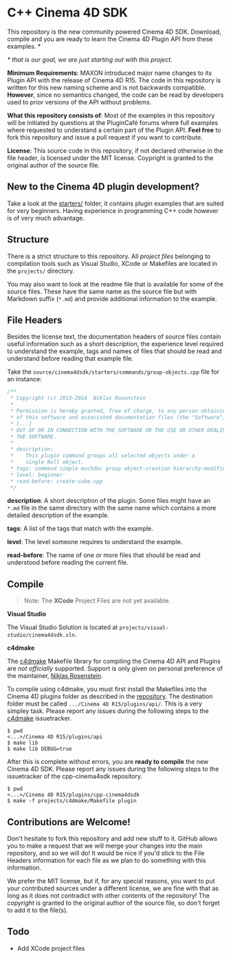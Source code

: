 # C++ Cinema 4D SDK

This repository is the new community powered Cinema 4D SDK. Download,
compile and you are ready to learn the Cinema 4D Plugin API from these
examples. \*

_\* that is our goal, we are just starting out with this project._

__Minimum Requirements__: MAXON introduced major name changes to its
Plugin API with the release of Cinema 4D R15. The code in this
repository is written for this new naming scheme and is not backwards
compatible. __However__, since no semantics changed, the code can
be read by developers used to prior versions of the API without
problems.

__What this repository consists of__: Most of the examples in this
repository will be initiated by questions at the PluginCafé forums
where full examples where requested to understand a certain part of
the Plugin API. __Feel free__ to fork this repository and issue a pull
request if you want to contribute.

__License__: This source code in this repository, if not declared
otherwise in the file header, is licensed under the MIT license. Coypright
is granted to the original author of the source file.

## New to the Cinema 4D plugin development?

Take a look at the [starters/][] folder, it contains plugin examples
that are suited for very beginners. Having experience in programming
C++ code however is of very much advantage.

## Structure

There is a strict structure to this repository. All _project files_
belonging to compilation tools such as Visual Studio, XCode or
Makefiles are located in the `projects/` directory.

You may also want to look at the readme file that is available for
some of the source files. These have the same name as the source file
but with Markdown suffix (`*.md`) and provide additional information to
the example.

## File Headers

Besides the license text, the documentation headers of source files
contain useful information such as a short description, the experience
level required to understand the example, tags and names of files that
should be read and understand before reading that example file.

Take the `source/cinema4dsdk/starters/commands/group-objects.cpp` file
for an instance:

```cpp
/**
 * Copyright (c) 2013-2014  Niklas Rosenstein
 *
 * Permission is hereby granted, free of charge, to any person obtaining a copy
 * of this software and associated documentation files (the "Software"), to deal
 * [...]
 * OUT OF OR IN CONNECTION WITH THE SOFTWARE OR THE USE OR OTHER DEALINGS IN
 * THE SOFTWARE.
 *
 * description:
 *    This plugin command groups all selected objects under a
 *    single Null object.
 * tags: command simple muchdoc group object-creation hierarchy-modifications
 * level: beginner
 * read-before: create-cube.cpp
 */
```

__description__: A short description of the plugin. Some files might have
an `*.md` file in the same directory with the same name which contains a
more detailed description of the example.

__tags__: A list of the tags that match with the example.

__level__: The level someone requires to understand the example.

__read-before__: The name of one or more files that should be read and
understood before reading the current file.

## Compile

> Note: The __XCode__ Project Files are not yet available.

__Visual Studio__

The Visual Studio Solution is located at `projects/visual-studio/cinema4dsdk.sln`.

__c4dmake__

The [c4dmake][] Makefile library for compiling the Cinema 4D API and
Plugins are *not officially* supported. Support is only given on personal
preference of the maintainer, [Niklas Rosenstein](https://github.com/NiklasRosenstein).

To compile using c4dmake, you must first install the Makefiles into
the Cinema 4D plugins folder as described in the [repository][c4dmake]. The
destination folder must be called `.../Cinema 4D R15/plugins/api/`. This is
a very simpley task. Please report any issues during the following steps to
the [c4dmake][] issuetracker.

    $ pwd
    <...>/Cinema 4D R15/plugins/api
    $ make lib
    $ make lib DEBUG=true

After this is complete without errors, you are __ready to compile__ the new
Cinema 4D SDK. Please report any issues during the following steps to the
issuetracker of the cpp-cinema4sdk repository.

    $ pwd
    <...>/Cinema 4D R15/plugins/cpp-cinema4dsdk
    $ make -f projects/c4dmake/Makefile plugin

## Contributions are Welcome!

Don't hesitate to fork this repository and add new stuff to it. GitHub allows
you to make a request that we will merge your changes into the main repository,
and so we will do! It would be nice if you'd stick to the File Headers information
for each file as we plan to do something with this information.

We prefer the MIT license, but if, for any special reasons, you want to put your
contributed sources under a different license, we are fine with that as long as
it does not contradict with other contents of the repository! The *copyright* is
granted to the original author of the source file, so don't forget to add it to
the file(s).

## Todo

- Add XCode project files

  [c4dmake]:   https://github.com/nr-tools/c4dmake
  [starters/]: https://github.com/PluginCafe/cpp-cinema4dsdk/tree/master/source/cinema4dsdk/starters

